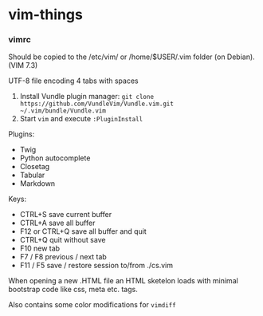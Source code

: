 # vim-things

### vimrc
Should be copied to the /etc/vim/ or /home/$USER/.vim folder (on Debian). (VIM 7.3)

UTF-8 file encoding
4 tabs with spaces

 1. Install Vundle plugin manager: `git clone https://github.com/VundleVim/Vundle.vim.git ~/.vim/bundle/Vundle.vim`
 2. Start `vim` and execute `:PluginInstall`

Plugins:
 * Twig
 * Python autocomplete
 * Closetag
 * Tabular
 * Markdown

Keys:
 * CTRL+S           save current buffer
 * CTRL+A           save all buffer
 * F12 or CTRL+Q    save all buffer and quit
 * CTRL+Q           quit without save
 * F10              new tab
 * F7 / F8          previous / next tab
 * F11 / F5         save / restore session to/from ./cs.vim

When opening a new .HTML file an HTML sketelon loads with minimal bootstrap code like css, meta etc. tags.

Also contains some color modifications for `vimdiff`
